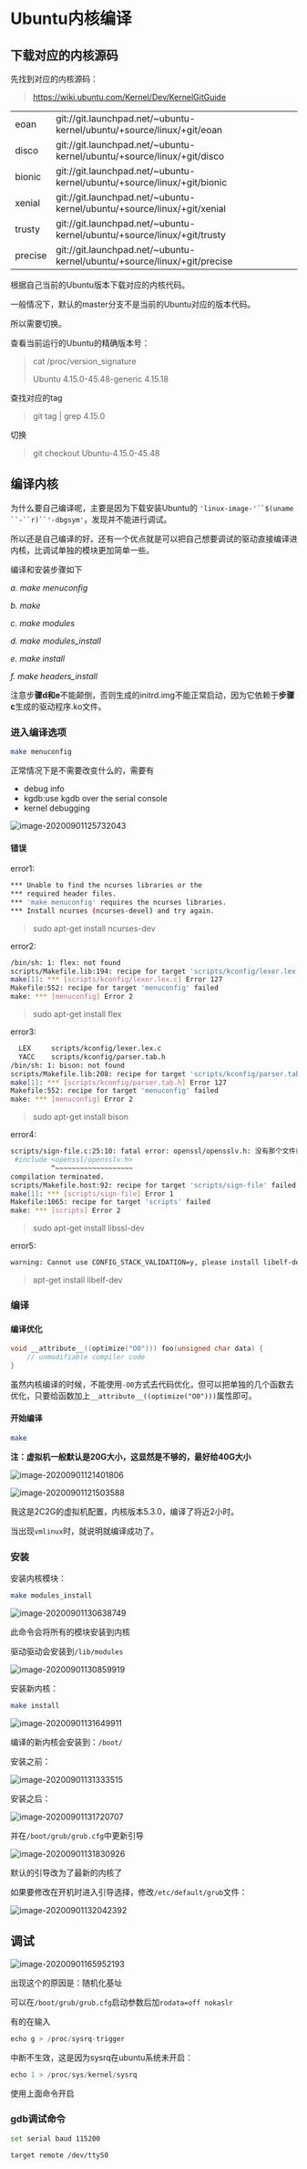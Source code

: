 # Ubuntu内核编译



## 下载对应的内核源码



先找到对应的内核源码：

> https://wiki.ubuntu.com/Kernel/Dev/KernelGitGuide

|         |                                                              |
| ------- | ------------------------------------------------------------ |
| eoan    | git://git.launchpad.net/~ubuntu-kernel/ubuntu/+source/linux/+git/eoan |
| disco   | git://git.launchpad.net/~ubuntu-kernel/ubuntu/+source/linux/+git/disco |
| bionic  | git://git.launchpad.net/~ubuntu-kernel/ubuntu/+source/linux/+git/bionic |
| xenial  | git://git.launchpad.net/~ubuntu-kernel/ubuntu/+source/linux/+git/xenial |
| trusty  | git://git.launchpad.net/~ubuntu-kernel/ubuntu/+source/linux/+git/trusty |
| precise | git://git.launchpad.net/~ubuntu-kernel/ubuntu/+source/linux/+git/precise |





根据自己当前的Ubuntu版本下载对应的内核代码。

一般情况下，默认的master分支不是当前的Ubuntu对应的版本代码。

所以需要切换。



查看当前运行的Ubuntu的精确版本号：

> cat /proc/version_signature
>
> Ubuntu 4.15.0-45.48-generic 4.15.18

查找对应的tag

> git tag | grep 4.15.0

切换

> git checkout Ubuntu-4.15.0-45.48

 

## 编译内核



为什么要自己编译呢，主要是因为下载安装Ubuntu的 `'linux-image-'``$(uname ``-``r)``'-dbgsym'`，发现并不能进行调试。

所以还是自己编译的好。还有一个优点就是可以把自己想要调试的驱动直接编译进内核，比调试单独的模块更加简单一些。



编译和安装步骤如下

*a. make menuconfig*

*b. make*

*c. make modules*

*d. make modules_install*

*e. make install*

*f. make headers_install*

注意步**骤d和e**不能颠倒，否则生成的initrd.img不能正常启动，因为它依赖于**步骤c**生成的驱动程序.ko文件。



### 进入编译选项



```sh
make menuconfig
```

正常情况下是不需要改变什么的，需要有

- debug info
- kgdb:use kgdb over the serial console
- kernel debugging



![image-20200901125732043](https://raw.githubusercontent.com/supermanc88/ImageSources/master/image-20200901125732043.png)



#### 错误



error1:

```sh
*** Unable to find the ncurses libraries or the
*** required header files.
*** 'make menuconfig' requires the ncurses libraries.
*** Install ncurses (ncurses-devel) and try again.
```

> sudo apt-get install ncurses-dev



error2:

```sh
/bin/sh: 1: flex: not found
scripts/Makefile.lib:194: recipe for target 'scripts/kconfig/lexer.lex.c' failed
make[1]: *** [scripts/kconfig/lexer.lex.c] Error 127
Makefile:552: recipe for target 'menuconfig' failed
make: *** [menuconfig] Error 2
```

> sudo apt-get install flex



error3:

```sh
  LEX     scripts/kconfig/lexer.lex.c
  YACC    scripts/kconfig/parser.tab.h
/bin/sh: 1: bison: not found
scripts/Makefile.lib:208: recipe for target 'scripts/kconfig/parser.tab.h' failed
make[1]: *** [scripts/kconfig/parser.tab.h] Error 127
Makefile:552: recipe for target 'menuconfig' failed
make: *** [menuconfig] Error 2
```

> sudo apt-get install bison



error4:

```sh
scripts/sign-file.c:25:10: fatal error: openssl/opensslv.h: 没有那个文件或目录
 #include <openssl/opensslv.h>
          ^~~~~~~~~~~~~~~~~~~~
compilation terminated.
scripts/Makefile.host:92: recipe for target 'scripts/sign-file' failed
make[1]: *** [scripts/sign-file] Error 1
Makefile:1065: recipe for target 'scripts' failed
make: *** [scripts] Error 2
```

> sudo apt-get install libssl-dev



error5:

```sh
warning: Cannot use CONFIG_STACK_VALIDATION=y, please install libelf-dev, libelf-devel or elfutils-libelf-devel
```

> apt-get install libelf-dev



### 编译



#### 编译优化

```c
void __attribute__((optimize("O0"))) foo(unsigned char data) {
    // unmodifiable compiler code
}
```

虽然内核编译的时候，不能使用`-O0`方式去代码优化，但可以把单独的几个函数去优化，只要给函数加上`__attribute__((optimize("O0")))`属性即可。



#### 开始编译

```sh
make
```

**注：虚拟机一般默认是20G大小，这显然是不够的，最好给40G大小**



![image-20200901121401806](https://raw.githubusercontent.com/supermanc88/ImageSources/master/image-20200901121401806.png)

![image-20200901121503588](https://raw.githubusercontent.com/supermanc88/ImageSources/master/image-20200901121503588.png)

我这是2C2G的虚拟机配置，内核版本5.3.0，编译了将近2小时。



当出现`vmlinux`时，就说明就编译成功了。



### 安装

安装内核模块：

```sh
make modules_install
```

![image-20200901130638749](https://raw.githubusercontent.com/supermanc88/ImageSources/master/image-20200901130638749.png)

此命令会将所有的模块安装到内核

驱动驱动会安装到`/lib/modules`

![image-20200901130859919](https://raw.githubusercontent.com/supermanc88/ImageSources/master/image-20200901131333515.png)



安装新内核：

```sh
make install
```

![image-20200901131649911](https://raw.githubusercontent.com/supermanc88/ImageSources/master/image-20200901130859919.png)

编译的新内核会安装到：`/boot/`

安装之前：

![image-20200901131333515](https://raw.githubusercontent.com/supermanc88/ImageSources/master/image-20200901131649911.png)



安装之后：

![image-20200901131720707](https://raw.githubusercontent.com/supermanc88/ImageSources/master/image-20200901131830926.png)



并在`/boot/grub/grub.cfg`中更新引导

![image-20200901131830926](https://raw.githubusercontent.com/supermanc88/ImageSources/master/image-20200901132042392.png)



默认的引导改为了最新的内核了



如果要修改在开机时进入引导选择，修改`/etc/default/grub`文件：

![image-20200901132042392](https://raw.githubusercontent.com/supermanc88/ImageSources/master/image-20200901131720707.png)





## 调试

![image-20200901165952193](https://raw.githubusercontent.com/supermanc88/ImageSources/master/image-20200901165952193.png)



出现这个的原因是：随机化基址

可以在`/boot/grub/grub.cfg`启动参数后加`rodata=off nokaslr`



有的在输入

```c
echo g > /proc/sysrq-trigger
```

中断不生效，这是因为sysrq在ubuntu系统未开启：

```c
echo 1 > /proc/sys/kernel/sysrq
```

使用上面命令开启
### gdb调试命令

```sh
set serial baud 115200

target remote /dev/ttyS0
```




